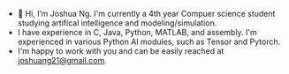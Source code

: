 - 👋 Hi, I’m Joshua Ng. I'm currently a 4th year Compuer science student studying artifical intelligence and modeling/simulation.
- I have experience in C, Java, Python, MATLAB, and assembly. I'm experienced in various Python AI modules, such as Tensor and Pytorch.
- I'm happy to work with you and can be easily reached at joshuang21@gmail.com.

<!---
josh-ing/josh-ing is a ✨ special ✨ repository because its `README.md` (this file) appears on your GitHub profile.
You can click the Preview link to take a look at your changes.
--->
